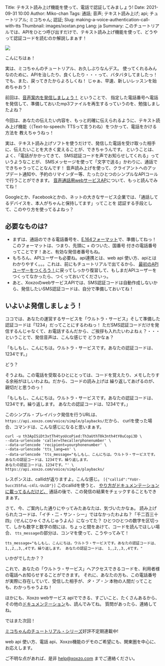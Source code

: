 Title: テキスト読み上げ機能を使って、電話で認証してみましょう! 
Date: 2021-09-31 10:00
Author: Miko-chan
Tags: 通話; 音声; テキスト読み上げ; api; チュートリアル; ミコちゃん; 認証;
Slug: making-a-voice-authentication-call-with-tts
Thumbnail: images/xoxtan.png
Lang: ja
Summary: このチュートリアルでは、APIをひとつ呼び出すだけで、テキスト読み上げ機能を使って、どうやって認証コードを読むのか解説しまぁす！

<div>
  <img src="https://blog.xoxzo.com/images/xoxtan.png" class="float-lg-right lg-width200 md-width300" style="margin: 0;">
</div>

こんにちはぁ！

実は、ミコちゃんのチュートリアル、お久しぶりなんデス。
使ってくれるみんなのために、APIを治したり、良くしたり・・・って、バタバタしてましたっ！
でも、また、戻ってきたからよろしくね！
じゃぁ、早速、新しいレッスンを始めちゃおう！

前回は、[音声案内を発信しましょう！]({filename}./making-a-simple-playback-call-ja.md) ということで、
指定した電話番号へ電話を発信して、準備しておいたmp3ファイルを再生するっていうのを、勉強しましたよね？

今回は、あなたの伝えたい内容を、もっと的確に伝えられるように、テキスト読み上げ機能（（Text-to-speech: TTSって言うわね）をつかって、電話をかける方法を
教えちゃうねっ！

実は、テキスト読み上げソフトを使うだけで、発信した電話を受け取った相手に、伝えたいことを大きく変えることが、できちゃうんです。
ということは、よく、「電話がかかってきて、 SMS認証コードを声でお知らせしてくれる」っていうようなことが、
 SMSメッセージを使って「文字で送る」かわりに、通話でできちゃうってことなんです！
 音声読み上げを使って、クライアントへのアップデート通知や、予約のリマインダー等、たったひとつのシンプルなAPIコールで行うことができます。
 [音声通話用webサービスAP](https://www.xoxzo.com/ja/about/voice-api/)について、もっと読んでみてね！

Googleとか、Facebookとかの、ネットの大きなサービス企業では、「通話してるデバイスを、本人がちゃんと保持してます」ってことを
認証する手段として、このやり方を使ってるよねっ？

<div style="clear:both;"></div>

## 必要なものは? ##

- まずは、通話のできる電話番号を、[E.164フォーマット](https://ja.wikipedia.org/wiki/E.164)で、準備してねっ！ 
このフォーマットは、つまり、先頭に + のついた、国番号 付きの電話番号ってことです！あと、有効な発信者番号もね。
- もちろん、APIユーザーも必要ね。api連携とは、web api 使い方、apiとは わかりやすく。。。これは、前にもチュートリアルで出てるから、
[最初のAPIユーザーをつくろう！]({filename}./create-your-first-apiuser-ja.md)に戻ってしっかり復習して、もしまだAPIユーザーを
つくってなかったら、つくっておいてくださいっ。
- あと、XoxzoのwebサービスAPIでは、SMS認証コードは自動作成しないから、発信したいSMS認証コードは、自分で準備しておいてね！

## いよいよ発信しましょう！ ##

ココでは、あなたの運営するサービスを「ウルトラ・サービス」そして準備した認証コードは「1234」だってことにするわねっ！
ただSMS認証コードだけを発信するんじゃなくて、お電話するんだから、ご挨拶も入れたいわよねぇ？・・・ということで、発信音声は、こんな感じで
どうかなぁ？

「もしもし、こんにちは。ウルトラ・サービスです。あなたの認証コードは、1234です。」

どう？　

そうよね。この電話を受取るひとにとっては、コードを覚えたり、メモしたりする余裕がほしいわよね。だから、コードの読み上げは
繰り返してあげるのが、親切だと思うのっ！

「もしもし、こんにちは。ウルトラ・サービスです。あなたの認証コードは、1234です。繰り返します。
あなたの認証コードは、1234です。」

このシンプル・プレイバック発信を行うURLは、`https://api.xoxzo.com/voice/simple/playbacks/`だから、
curlを使った場合、コマンドは、こんな感じになると思いまぁす。

```
curl -u th3ApISiDt3xtTh4tyoUcoPied:Th3aUthT0k3nth4tY0uCopi3D \
--data-urlencode 'caller=thecallerphonenumber' \
--data-urlencode 'recipient=yourphonenumber' \
--data-urlencode 'tts_lang=en' \
--data-urlencode 'tts_message="もしもし、こんにちは。ウルトラ・サービスです。あなたの認証コードは、1234です。繰り返します。
あなたの認証コードは、1234です。"' \
https://api.xoxzo.com/voice/simple/playbacks/
```

レスポンスは、callidが返りますよ。こんな感じ。 `[{"callid":"YoUr-5ucc355fuL-c4lL-Uu1D"}]` 
このcallidを使うと、 [やり方がドキュメンテーションに載ってるんだけど、](http://docs.xoxzo.com/ja/voice.html#checking-call-status) 
通話の後で、この発信の結果をチェックすることもできまぁす。

さて、今、ご案内した通りにやってみたあなたは、気づいたかなぁ。
読み上げられたコードは、「イチ・二・サン・シー」ではなかったわよね？「千二百三十四」（せんにひゃくさんじゅうよん）になってた？
ひとつひとつの数字を区切って、しかも数字と数字の間には、ちょっと間をあけて、コードを読んでほしい場合、
`tts_message`の部分は、コンマを使って、こうやってみて！

`
tts_message="もしもし、こんにちは。ウルトラ・サービスです。あなたの認証コードは、 1,,2,,3,,4です。繰り返します。
あなたの認証コードは、 1,,2,,3,,4です。"
`

いかがでしたか？？

これで、あなたの「ウルトラ・サービス」へアクセスできるコードを、利用者様の電話へお知らせすることができます。
それに、あなたの方も、この電話番号が実際に存在していて、受信した相手が、*タ・ブ・ン* 本物の人間だってことも、わかっちゃうよね！

ほかにも、Xoxzo webサービス apiでできる、すごいこと、たくさんあるから、その他の[ドキュメンテーション](https://docs.xoxzo.com/ja/)も、読んでみてね。
質問があったら、連絡してね。

ではまた次回！

[ミコちゃんのチュートリアル・シリーズ](https://blog.xoxzo.com/ja/tag/mikochiyan/)好評不定期連載中!

web api 使い方、電話 api、Xoxzo機能のデモのご希望にも、関東圏を中心に、お応えします。

ご不明な点があれば、是非 help@xoxzo.com までご連絡ください。

